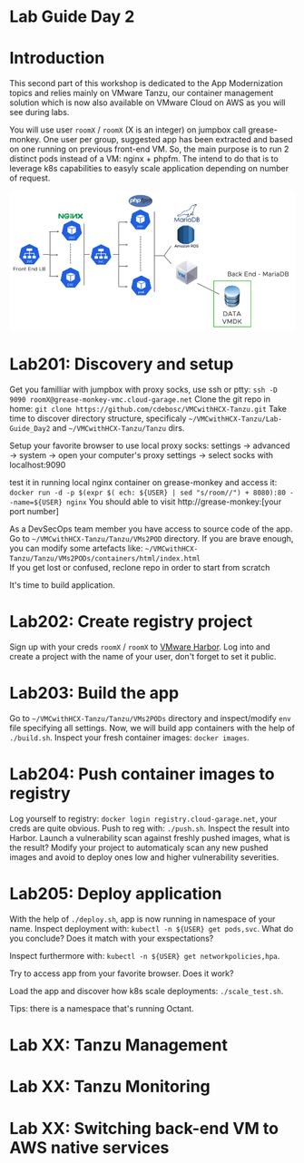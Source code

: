 # Lab Guide Day 2

# Introduction
This second part of this workshop is dedicated to the App Modernization topics and relies mainly on VMware Tanzu, our container management solution which is now also available on VMware Cloud on AWS as you will see during labs.

You will use user `roomX` / `roomX` (X is an integer) on jumpbox call grease-monkey. One user per group, suggested app has been extracted and based on one running on previous front-end VM. So, the main purpose
is to run 2 distinct pods instead of a VM: nginx + phpfm. The intend to do that is to leverage k8s capabilities to easyly scale application depending on number of request.


![acme-in-kube](../img/acme-in-pods.png)


# Lab201: Discovery and setup
Get you familliar with jumpbox with proxy socks, use ssh or ptty: `ssh -D 9090 roomX@grease-monkey-vmc.cloud-garage.net`
Clone the git repo in home: `git clone https://github.com/cdebosc/VMCwithHCX-Tanzu.git`
Take time to discover directory structure, specificaly `~/VMCwithHCX-Tanzu/Lab-Guide_Day2` and `~/VMCwithHCX-Tanzu/Tanzu` dirs.

Setup your favorite browser to use local proxy socks: settings -> advanced -> system -> open your computer's proxy settings -> select socks with localhost:9090

test it in running local nginx container on grease-monkey and access it:
`docker run -d -p $(expr $( ech: ${USER} | sed "s/room//") + 8080):80 --name=${USER} nginx`
You should able to visit http://grease-monkey:[your port number]

As a DevSecOps team member you have access to source code of the app. Go to `~/VMCwithHCX-Tanzu/Tanzu/VMs2POD` directory.
If you are brave enough, you can modify some artefacts like: `~/VMCwithHCX-Tanzu/Tanzu/VMs2PODs/containers/html/index.html`  
If you get lost or confused, reclone repo in order to start from scratch

It's time to build application.

# Lab202: Create registry project
Sign up with your creds `roomX` / `roomX` to [VMware Harbor](https://registry.cloud-garage.net).
Log into and create a project with the name of your user, don't forget to set it public.

# Lab203: Build the app
Go to `~/VMCwithHCX-Tanzu/Tanzu/VMs2PODs` directory and inspect/modify `env` file specifying all settings.
Now, we will build app containers with the help of `./build.sh`.
Inspect your fresh container images: `docker images`.

# Lab204: Push container images to registry
Log yourself to registry: `docker login registry.cloud-garage.net`, your creds are quite obvious.
Push to reg with: `./push.sh`.
Inspect the result into Harbor. Launch a vulnerability scan against freshly pushed images, what is the result?
Modify your project to automaticaly scan any new pushed images and avoid to deploy ones low and higher vulnerability severities.

# Lab205: Deploy application
With the help of `./deploy.sh`, app is now running in namespace of your name.
Inspect deployment with: `kubectl -n ${USER} get pods,svc`.
What do you conclude? Does it match with your exspectations?

Inspect furthermore with: `kubectl -n ${USER} get networkpolicies,hpa`.

Try to access app from your favorite browser. Does it work?

Load the app and discover how k8s scale deployments: `./scale_test.sh`.

Tips: there is a namespace that's running Octant.


# Lab XX: Tanzu Management 


# Lab XX: Tanzu Monitoring


# Lab XX: Switching back-end VM to AWS native services
